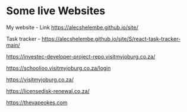 # Some live Websites 

My website - Link https://alecshelembe.github.io/site/

Task tracker - https://alecshelembe.github.io/site/S/react-task-tracker-main/

https://investec-developer-project-repo.visitmyjoburg.co.za/

https://schoolioo.visitmyjoburg.co.za/login

https://visitmyjoburg.co.za/

https://licensedisk-renewal.co.za/

https://thevapeokes.com

